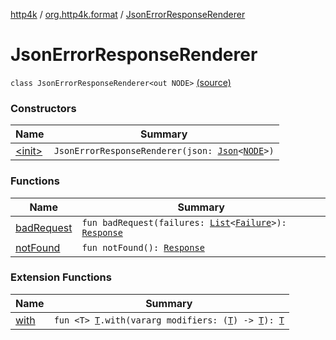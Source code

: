 [http4k](../../index.md) / [org.http4k.format](../index.md) / [JsonErrorResponseRenderer](./index.md)

# JsonErrorResponseRenderer

`class JsonErrorResponseRenderer<out NODE>` [(source)](https://github.com/http4k/http4k/blob/master/http4k-core/src/main/kotlin/org/http4k/format/JsonErrorResponseRenderer.kt#L11)

### Constructors

| Name | Summary |
|---|---|
| [&lt;init&gt;](-init-.md) | `JsonErrorResponseRenderer(json: `[`Json`](../-json/index.md)`<`[`NODE`](index.md#NODE)`>)` |

### Functions

| Name | Summary |
|---|---|
| [badRequest](bad-request.md) | `fun badRequest(failures: `[`List`](https://kotlinlang.org/api/latest/jvm/stdlib/kotlin.collections/-list/index.html)`<`[`Failure`](../../org.http4k.lens/-failure/index.md)`>): `[`Response`](../../org.http4k.core/-response/index.md) |
| [notFound](not-found.md) | `fun notFound(): `[`Response`](../../org.http4k.core/-response/index.md) |

### Extension Functions

| Name | Summary |
|---|---|
| [with](../../org.http4k.core/with.md) | `fun <T> `[`T`](../../org.http4k.core/with.md#T)`.with(vararg modifiers: (`[`T`](../../org.http4k.core/with.md#T)`) -> `[`T`](../../org.http4k.core/with.md#T)`): `[`T`](../../org.http4k.core/with.md#T) |
